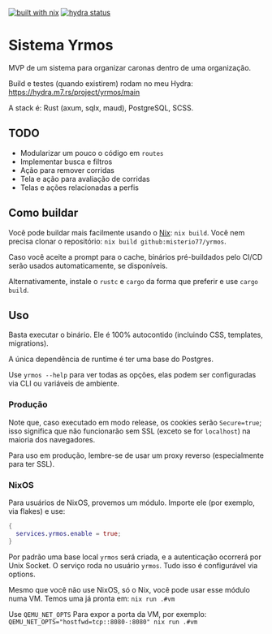 [![built with nix](https://img.shields.io/static/v1?logo=nixos&logoColor=white&label=&message=Built%20with%20Nix&color=41439a)](https://builtwithnix.org)
[![hydra status](https://img.shields.io/endpoint?url=https://hydra.m7.rs/job/yrmos/main/x86_64-linux.default/shield)](https://hydra.m7.rs/jobset/yrmos/main#tabs-jobs)

# Sistema Yrmos

MVP de um sistema para organizar caronas dentro de uma organização.

Build e testes (quando existirem) rodam no meu Hydra: https://hydra.m7.rs/project/yrmos/main

A stack é: Rust (axum, sqlx, maud), PostgreSQL, SCSS.

## TODO

- Modularizar um pouco o código em `routes`
- Implementar busca e filtros
- Ação para remover corridas
- Tela e ação para avaliação de corridas
- Telas e ações relacionadas a perfis

## Como buildar

Você pode buildar mais facilmente usando o [Nix](https://nixos.org): `nix
build`. Você nem precisa clonar o repositório: `nix build
github:misterio77/yrmos`.

Caso você aceite a prompt para o cache, binários pré-buildados pelo CI/CD serão
usados automaticamente, se disponíveis.

Alternativamente, instale o `rustc` e `cargo` da forma que preferir e use
`cargo build`.

## Uso

Basta executar o binário. Ele é 100% autocontido (incluindo CSS, templates,
migrations).

A única dependência de runtime é ter uma base do Postgres.

Use `yrmos --help` para ver todas as opções, elas podem ser configuradas via
CLI ou variáveis de ambiente.

### Produção

Note que, caso executado em modo release, os cookies serão `Secure=true`; isso
significa que não funcionarão sem SSL (exceto se for `localhost`) na maioria
dos navegadores.

Para uso em produção, lembre-se de usar um proxy reverso (especialmente para
ter SSL).

### NixOS

Para usuários de NixOS, provemos um módulo. Importe ele (por exemplo, via
flakes) e use:
```nix
{
  services.yrmos.enable = true;
}
```

Por padrão uma base local `yrmos` será criada, e a autenticação ocorrerá por
Unix Socket. O serviço roda no usuário `yrmos`. Tudo isso é configurável via
options.

Mesmo que você não use NixOS, só o Nix, você pode usar esse módulo numa VM.
Temos uma já pronta em: `nix run .#vm`

Use `QEMU_NET_OPTS` Para expor a porta da VM, por exemplo:
`QEMU_NET_OPTS="hostfwd=tcp::8080-:8080" nix run .#vm`
